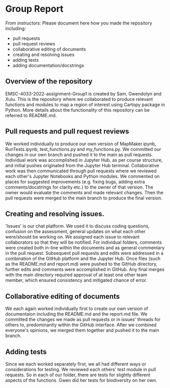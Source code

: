 # Group Report

*From instructors:* Please document here how you made the repository including:

- pull requests
- pull request reviews
- collaborative editing of documents
- creating and resolving issues
- adding tests
- adding documentation/docstrings

## Overview of the repository 

EMSC-4033-2022-assignment-Group1 is created by Sam, Gwendolyn and Xulu. This is the repository where we collaborated to produce relevant functions and modules to map a region of interest using 
Cartopy package in Python. More details about the functionality of this repository can be referred to README.md. 


## Pull requests and pull request reviews 

We worked individually to produce our own version of MapMaker.ipynb, RunTests.ipynb, test_functions.py and my_functions.py. We committed our changes in our own branch and pushed it to the main
as pull requests. 
Individual work was accomplished in Jupyter Hub, as per course structure, and initial pushes originated from the Jupyter Hub terminal.
Collaborative work was then communicated through pull requests where we reviewed each other's Jupyter Notebooks and Python modules. 
We commented on places for suggested improvements (e.g. fixing bugs, adding extra comments/docstrings for clarity etc.) to the owner of that version. 
The owner would evaluate the comments and made relevant changes. Then the pull requests were merged to the main branch to produce the final version. 


## Creating and resolving issues. 

'Issues' is our chat platform. 
We used it to discuss coding questions, confusion on the assessment, general updates on what each other were/should be working on. We assigned each issue to relevant collaborators so that they will be notified.
For individual folders, comments were created both in-line within the documents and as general commentary in the pull request.
Subsequent pull requests and edits were addressed in a combination of the GitHub platform and the Jupyter Hub. Once files (such as the README.md and report.md) were pushed to the GitHub directory, further edits and comments were accomplished in GitHub.
Any final merges with the main directory required approval of at least one other team member, which ensured consistency and mitigated chance of error.


## Collaborative editing of documents

We each again worked individually first to create our own version of documentaion including the README.md and the report.md file. We committed the changes we made as pull requests or in issues' threads for others to, predominantly within the GitHub interface. After we combined everyone's opinions, we merged them together and pushed it to the main branch.    


## Adding tests

Since we each worked separately first, we all had different ways or considerations for testing. We reviewed each others' test module in pull requests. 
So in each of our folder, there are tests for slightly different aspects of the functions. Gwen did her tests for biodiversity on her own. 
  

   

